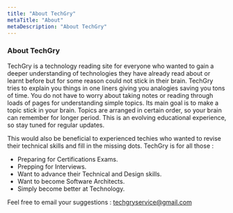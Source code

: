 ```yaml
---
title: "About TechGry"
metaTitle: "About"
metaDescription: "About TechGry"
---
```


### About TechGry

TechGry is a technology reading site for everyone who wanted to gain a deeper understanding of technologies 
they have already read about or learnt before but for some reason could not stick in their brain. TechGry 
tries to explain you things in one liners giving you analogies saving you tons of time.  You do not have to 
worry about taking notes or reading through loads of pages for understanding simple topics.  Its main goal is to
make a topic stick in your brain.  Topics are arranged in certain order, so your brain can remember for 
longer period. This is an evolving educational experience, so stay tuned for regular updates.

This would also be beneficial to experienced techies who wanted to revise their technical skills 
and fill in the missing dots. TechGry is for all those :
- Preparing for Certifications Exams.
- Prepping for Interviews.
- Want to advance their Technical and Design skills.
- Want to become Software Architects.
- Simply become better at Technology.
 
Feel free to email your suggestions : [techgryservice@gmail.com](mailto:techgryservice@gmail.com)